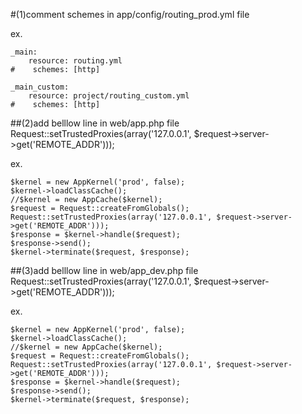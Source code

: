 #(1)comment schemes in app/config/routing_prod.yml file

ex. 
```
_main:
    resource: routing.yml
#    schemes: [http]

_main_custom:
    resource: project/routing_custom.yml
#    schemes: [http]
```
##(2)add belllow line in web/app.php file 
Request::setTrustedProxies(array('127.0.0.1', $request->server->get('REMOTE_ADDR')));

ex.
```
$kernel = new AppKernel('prod', false);
$kernel->loadClassCache();
//$kernel = new AppCache($kernel);
$request = Request::createFromGlobals();
Request::setTrustedProxies(array('127.0.0.1', $request->server->get('REMOTE_ADDR')));
$response = $kernel->handle($request);
$response->send();
$kernel->terminate($request, $response);
```
##(3)add belllow line in web/app_dev.php file
Request::setTrustedProxies(array('127.0.0.1', $request->server->get('REMOTE_ADDR')));

ex.
```
$kernel = new AppKernel('prod', false);
$kernel->loadClassCache();
//$kernel = new AppCache($kernel);
$request = Request::createFromGlobals();
Request::setTrustedProxies(array('127.0.0.1', $request->server->get('REMOTE_ADDR')));
$response = $kernel->handle($request);
$response->send();
$kernel->terminate($request, $response);
```
